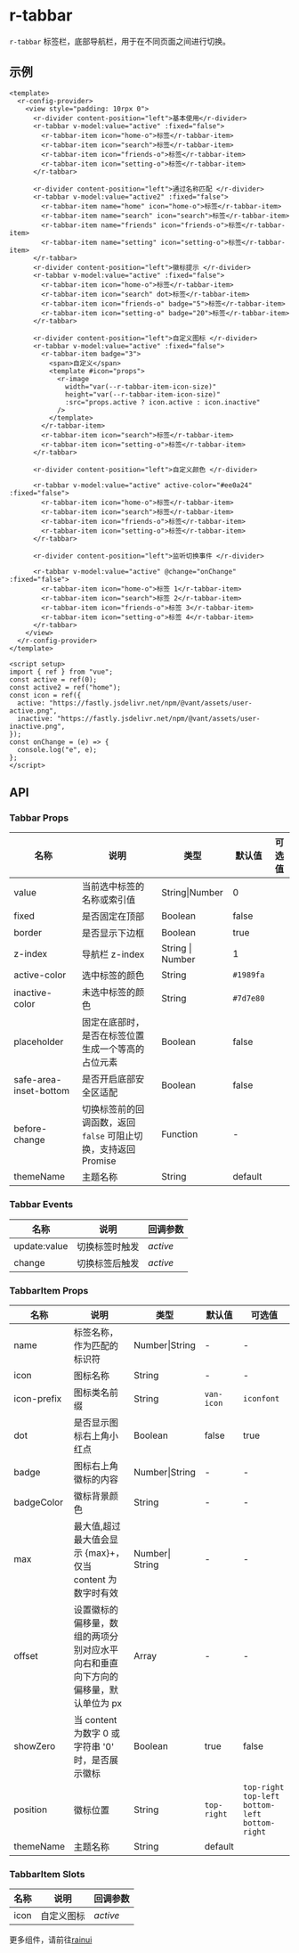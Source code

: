 <script setup>
  import {pathName} from '../components/hooks/usePath'
  pathName.value = 'pages/example/tabbar/tabbar'
 </script>

# r-tabbar

`r-tabbar` 标签栏，底部导航栏，用于在不同页面之间进行切换。

## 示例

```vue
<template>
  <r-config-provider>
    <view style="padding: 10rpx 0">
      <r-divider content-position="left">基本使用</r-divider>
      <r-tabbar v-model:value="active" :fixed="false">
        <r-tabbar-item icon="home-o">标签</r-tabbar-item>
        <r-tabbar-item icon="search">标签</r-tabbar-item>
        <r-tabbar-item icon="friends-o">标签</r-tabbar-item>
        <r-tabbar-item icon="setting-o">标签</r-tabbar-item>
      </r-tabbar>

      <r-divider content-position="left">通过名称匹配 </r-divider>
      <r-tabbar v-model:value="active2" :fixed="false">
        <r-tabbar-item name="home" icon="home-o">标签</r-tabbar-item>
        <r-tabbar-item name="search" icon="search">标签</r-tabbar-item>
        <r-tabbar-item name="friends" icon="friends-o">标签</r-tabbar-item>
        <r-tabbar-item name="setting" icon="setting-o">标签</r-tabbar-item>
      </r-tabbar>
      <r-divider content-position="left">徽标提示 </r-divider>
      <r-tabbar v-model:value="active" :fixed="false">
        <r-tabbar-item icon="home-o">标签</r-tabbar-item>
        <r-tabbar-item icon="search" dot>标签</r-tabbar-item>
        <r-tabbar-item icon="friends-o" badge="5">标签</r-tabbar-item>
        <r-tabbar-item icon="setting-o" badge="20">标签</r-tabbar-item>
      </r-tabbar>

      <r-divider content-position="left">自定义图标 </r-divider>
      <r-tabbar v-model:value="active" :fixed="false">
        <r-tabbar-item badge="3">
          <span>自定义</span>
          <template #icon="props">
            <r-image
              width="var(--r-tabbar-item-icon-size)"
              height="var(--r-tabbar-item-icon-size)"
              :src="props.active ? icon.active : icon.inactive"
            />
          </template>
        </r-tabbar-item>
        <r-tabbar-item icon="search">标签</r-tabbar-item>
        <r-tabbar-item icon="setting-o">标签</r-tabbar-item>
      </r-tabbar>

      <r-divider content-position="left">自定义颜色 </r-divider>

      <r-tabbar v-model:value="active" active-color="#ee0a24" :fixed="false">
        <r-tabbar-item icon="home-o">标签</r-tabbar-item>
        <r-tabbar-item icon="search">标签</r-tabbar-item>
        <r-tabbar-item icon="friends-o">标签</r-tabbar-item>
        <r-tabbar-item icon="setting-o">标签</r-tabbar-item>
      </r-tabbar>

      <r-divider content-position="left">监听切换事件 </r-divider>

      <r-tabbar v-model:value="active" @change="onChange" :fixed="false">
        <r-tabbar-item icon="home-o">标签 1</r-tabbar-item>
        <r-tabbar-item icon="search">标签 2</r-tabbar-item>
        <r-tabbar-item icon="friends-o">标签 3</r-tabbar-item>
        <r-tabbar-item icon="setting-o">标签 4</r-tabbar-item>
      </r-tabbar>
    </view>
  </r-config-provider>
</template>

<script setup>
import { ref } from "vue";
const active = ref(0);
const active2 = ref("home");
const icon = ref({
  active: "https://fastly.jsdelivr.net/npm/@vant/assets/user-active.png",
  inactive: "https://fastly.jsdelivr.net/npm/@vant/assets/user-inactive.png",
});
const onChange = (e) => {
  console.log("e", e);
};
</script>
```

## API

### Tabbar Props

| 名称                   | 说明                                                            | 类型             | 默认值    | 可选值 |
| ---------------------- | --------------------------------------------------------------- | ---------------- | --------- | ------ |
| value                  | 当前选中标签的名称或索引值                                      | String\|Number   | 0         |        |
| fixed                  | 是否固定在顶部                                                  | Boolean          | false     |        |
| border                 | 是否显示下边框                                                  | Boolean          | true      |        |
| z-index                | 导航栏 z-index                                                  | String \| Number | 1         |        |
| active-color           | 选中标签的颜色                                                  | String           | `#1989fa` |        |
| inactive-color         | 未选中标签的颜色                                                | String           | `#7d7e80` |        |
| placeholder            | 固定在底部时，是否在标签位置生成一个等高的占位元素              | Boolean          | false     |        |
| safe-area-inset-bottom | 是否开启底部安全区适配                                          | Boolean          | false     |        |
| before-change          | 切换标签前的回调函数，返回 `false` 可阻止切换，支持返回 Promise | Function         | -         |        |
| themeName              | 主题名称                                                        | String           | default   |        |

### Tabbar Events

| 名称         | 说明           | 回调参数 |
| ------------ | -------------- | -------- |
| update:value | 切换标签时触发 | _active_ |
| change       | 切换标签后触发 | _active_ |

### TabbarItem Props

| 名称        | 说明                                                                              | 类型            | 默认值      | 可选值                                              |
| ----------- | --------------------------------------------------------------------------------- | --------------- | ----------- | --------------------------------------------------- |
| name        | 标签名称，作为匹配的标识符                                                        | Number\|String  | -           | -                                                   |
| icon        | 图标名称                                                                          | String          | -           | -                                                   |
| icon-prefix | 图标类名前缀                                                                      | String          | `van-icon`  | `iconfont`                                          |
| dot         | 是否显示图标右上角小红点                                                          | Boolean         | false       | true                                                |
| badge       | 图标右上角徽标的内容                                                              | Number\|String  | -           | -                                                   |
| badgeColor  | 徽标背景颜色                                                                      | String          | -           | -                                                   |
| max         | 最大值,超过最大值会显示 {max}+，仅当 content 为数字时有效                         | Number\| String | -           | -                                                   |
| offset      | 设置徽标的偏移量，数组的两项分别对应水平向右和垂直向下方向的偏移量，默认单位为 px | Array           | -           | -                                                   |
| showZero    | 当 content 为数字 0 或字符串 '0' 时，是否展示徽标                                 | Boolean         | true        | false                                               |
| position    | 徽标位置                                                                          | String          | `top-right` | `top-right` `top-left` `bottom-left` `bottom-right` |
| themeName   | 主题名称                                                                          | String          | default     |                                                     |

### TabbarItem Slots

| 名称 | 说明       | 回调参数 |
| ---- | ---------- | -------- |
| icon | 自定义图标 | _active_ |

更多组件，请前往[rainui](https://ext.dcloud.net.cn/plugin?id=19701)
